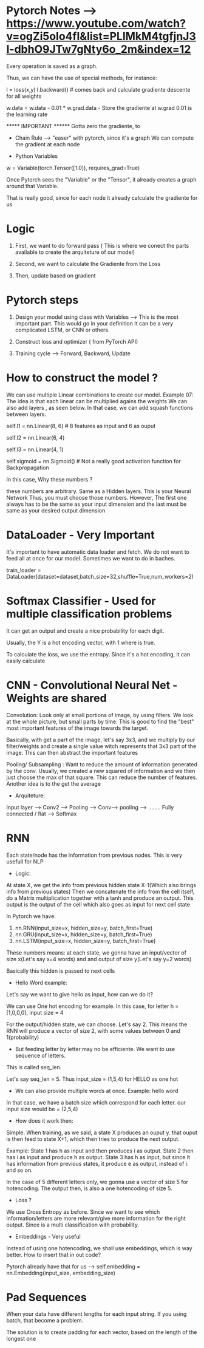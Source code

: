 # Pytorch Notes  --> https://www.youtube.com/watch?v=ogZi5oIo4fI&list=PLlMkM4tgfjnJ3I-dbhO9JTw7gNty6o_2m&index=12

Every operation is saved as a graph.

Thus, we can have the use of special methods, for instance:

l = loss(x,y)
l.backward() # comes back and calculate gradiente descente for all weights

w.data = w.data - 0.01 * w.grad.data - Store the gradiente at w.grad
 0.01 is the learning rate



***** IMPORTANT ******
Gotta zero the gradiente, to 



* Chain Rule --> "easer" with pytorch, since it's a graph 
We can compute the gradient at each node


* Python Variables

w = Variable(torch.Tensor([1.0]), requires_grad=True)

Once Pytorch sees the "Variable" or the "Tensor", it already creates a graph around that Variable.

That is really good, since for each node it already calculate the gradiente for us

# Logic


1) First, we want to do forward pass ( This is where we conect the parts available to create the arquiteture of our model)

2) Second, we want to calculate the Gradiente from the Loss

3) Then, update based on gradient


# Pytorch steps

1) Design your model using class with Variables --> This is the most important part. This would go in your definition
   It can be a very complicated LSTM, or CNN or others.

2) Construct loss and optimizer ( from PyTorch API)

3) Training cycle --> Forward, Backward, Update



# How to construct the model ?

We can use multiple Linear combinations to create our model. Example 07:
The idea is that each linear can be multiplied agains the weights
We can also add layers , as seen below. In that case, we can add squash functions between layers.

self.l1 = nn.Linear(8, 6) # 8 features as input and 6 as ouput

self.l2 = nn.Linear(6, 4)

self.l3 = nn.Linear(4, 1)

self.sigmoid = nn.Sigmoid() # Not a really good activation function for Backpropagation

In this case,  Why these numbers ? 

these numbers are arbitrary. Same as a Hidden layers. This is your Neural Network
Thus, you must choose those numbers. 
However, The first one always has to be the same as your input dimension 
and the last must be same as your desired output dimension


# DataLoader - Very Important

It's important to have automatic data loader and fetch. We do not want to feed all at once for our model.
Sometimes we want to do in baches.

train_loader = DataLoader(dataset=dataset,batch_size=32,shuffle=True,num_workers=2)

# Softmax Classifier - Used for multiple classification problems

It can get an output and create a nice probability for each digit.

Usually, the Y is a hot encoding vector, with 1 where is true.

To calculate the loss, we use the entropy. Since it's a hot encoding, it can easily calculate 



# CNN - Convolutional Neural Net - Weights are shared


Convolution: Look only at small portions of image, by using filters. We look at the whole picture, but small parts by time.
This is good to find the "best" most important features of the image towards the target.

Basically, with get a part of the image, let's say 3x3, and we multiply by our filter/weights and create a single value witch represents
that 3x3 part of the image. This can then abstract the important features


Pooling/ Subsampling : Want to reduce the amount of information generated by the conv. Usually, we created a new squared of information
and we then just choose the max of that square. This can reduce the number of features. Another idea is to the get the average


* Arquiteture:

Input layer --> Conv2 --> Pooling --> Conv--> pooling --> ........ Fully connected / flat --> Softmax


# RNN 

Each state/node has the information from previous nodes. This is very usefull for NLP


* Logic:

At state X, we get the info from previous hidden state X-1(Which also brings info from previous states)
Then we concatenate the info from the cell itself, do a Matrix multiplication together with a tanh and produce an output.
This output is the output of the cell which also goes as input for next cell state

In Pytorch we have:
1) nn.RNN(input_size=x, hidden_size=y, batch_first=True)
2) nn.GRU(input_size=x, hidden_size=y, batch_first=True)
3) nn.LSTM(input_size=x, hidden_size=y, batch_first=True)

These numbers means: at each state, we gonna have an input/vector of size x(Let's say x=4 words) and and output of 
size y(Let's say y=2 words)

Basically this hidden is passed to next cells


* Hello Word example:

Let's say we want to give hello as input, how can we do it? 

We can use One hot encoding for example. In this case, for letter h = [1,0,0,0], input size = 4

For the output/hidden state, we can choose. Let's say 2. This means the RNN will produce a vector of size 2, with some values between 0 and 1(probability)


* But feeding letter by letter may no be efficiente. We want to use sequence of letters. 

This is called seq_len. 

Let's say seq_len = 5. Thus input_size = (1,5,4) for HELLO as one hot

* We can also provide multiple words at once. Example: hello word

In that case, we have a batch size which correspond for each letter.
our input size would be = (2,5,4)

* How does it work then:

Simple. When training, as we said, a state X produces an ouput y. that ouput is then feed to state X+1, which then tries to produce the next output.

Example: State 1 has h as input and then produces i as output. State 2 then has i as input and produce h as output. 
State 3 has h as input, but since it has information from previous states, it produce e as output, instead of i. and so on.


In the case of 5 different letters only, we gonna use a vector of size 5 for hotencoding. The output then, is also a one hotencoding of size 5.

* Loss ?

We use Cross Entropy as before. Since we want to see which information/letters are more relevant/give more information for the right output. Since is a multi classification with probability.


* Embeddings - Very useful

Instead of using one hotencoding, we shall use embeddings, which is way better. How to insert that in out code?

Pytorch already have that for us --> self.embedding = nn.Embedding(input_size, embedding_size)

# Pad Sequences

When your data have different lengths for each input string. If you using batch, that become a problem.

The solution is to create padding for each vector, based on the length of the longest one
